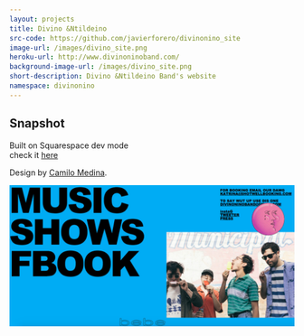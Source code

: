 ```yaml
---
layout: projects
title: Divino &Ntildeino
src-code: https://github.com/javierforero/divinonino_site
image-url: /images/divino_site.png
heroku-url: http://www.divinoninoband.com/
background-image-url: /images/divino_site.png
short-description: Divino &Ntildeino Band's website
namespace: divinonino
---
```

<div class="project__left">
  <div class="project__left__text">
    <h2>Snapshot</h2>
    <p>Built on Squarespace dev mode<br> check it <a href="http://www.divinoninoband.com/" target="_blank">here</a></p>
    <p>Design by <a href="http://camilom.com/" target="_blank">Camilo Medina</a>.</p>
  </div>  
</div>
<div class="project__right">
  <img src="/images/divino_site.jpg" />
</div>
